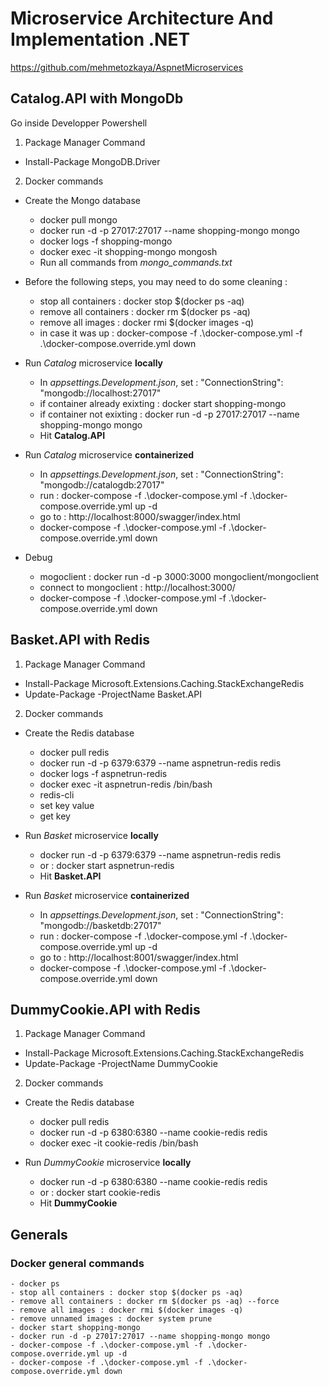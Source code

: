 # Microservice Architecture And Implementation .NET

https://github.com/mehmetozkaya/AspnetMicroservices

## Catalog.API with MongoDb

Go inside Developper Powershell

1. Package Manager Command

- Install-Package MongoDB.Driver 

2. Docker commands 

- Create the Mongo database
    - docker pull mongo
    - docker run -d -p 27017:27017 --name shopping-mongo mongo
    - docker logs -f shopping-mongo
    - docker exec -it shopping-mongo mongosh
    - Run all commands from *mongo_commands.txt*
    
- Before the following steps, you may need to do some cleaning :
    - stop all containers :     docker stop $(docker ps -aq)
    - remove all containers :   docker rm $(docker ps -aq)
    - remove all images :       docker rmi $(docker images -q)
    - in case it was up :       docker-compose -f .\docker-compose.yml -f .\docker-compose.override.yml down

- Run *Catalog* microservice **locally**
    - In *appsettings.Development.json*, set : "ConnectionString": "mongodb://localhost:27017"
    - if container already exixting : docker start shopping-mongo
    - if container not exixting : docker run -d -p 27017:27017 --name shopping-mongo mongo
    - Hit **Catalog.API**

- Run *Catalog* microservice **containerized**
    - In *appsettings.Development.json*, set : "ConnectionString": "mongodb://catalogdb:27017"
    - run : docker-compose -f .\docker-compose.yml -f .\docker-compose.override.yml up -d
    - go to : http://localhost:8000/swagger/index.html
    - docker-compose -f .\docker-compose.yml -f .\docker-compose.override.yml down

- Debug
    - mogoclient : docker run -d -p 3000:3000 mongoclient/mongoclient
    - connect to mongoclient : http://localhost:3000/
    - docker-compose -f .\docker-compose.yml -f .\docker-compose.override.yml down



## Basket.API with Redis

1. Package Manager Command

- Install-Package Microsoft.Extensions.Caching.StackExchangeRedis 
- Update-Package -ProjectName Basket.API

2. Docker commands 

- Create the Redis database
    - docker pull redis
    - docker run -d -p 6379:6379 --name aspnetrun-redis redis
    - docker logs -f aspnetrun-redis
    - docker exec -it aspnetrun-redis /bin/bash
    - redis-cli
    - set key value
    - get key

- Run *Basket* microservice **locally**
    - docker run -d -p 6379:6379 --name aspnetrun-redis redis
    - or : docker start aspnetrun-redis
    - Hit **Basket.API**

- Run *Basket* microservice **containerized**
    - In *appsettings.Development.json*, set : "ConnectionString": "mongodb://basketdb:27017"
    - run : docker-compose -f .\docker-compose.yml -f .\docker-compose.override.yml up -d
    - go to : http://localhost:8001/swagger/index.html
    - docker-compose -f .\docker-compose.yml -f .\docker-compose.override.yml down



## DummyCookie.API with Redis

1. Package Manager Command

- Install-Package Microsoft.Extensions.Caching.StackExchangeRedis 
- Update-Package -ProjectName DummyCookie

2. Docker commands 

- Create the Redis database
    - docker pull redis
    - docker run -d -p 6380:6380 --name cookie-redis redis
    - docker exec -it cookie-redis /bin/bash

- Run *DummyCookie* microservice **locally**
    - docker run -d -p 6380:6380 --name cookie-redis redis
    - or : docker start cookie-redis
    - Hit **DummyCookie**



## Generals

### Docker general commands
    - docker ps
    - stop all containers : docker stop $(docker ps -aq)
    - remove all containers : docker rm $(docker ps -aq) --force
    - remove all images : docker rmi $(docker images -q)
    - remove unnamed images : docker system prune
    - docker start shopping-mongo
    - docker run -d -p 27017:27017 --name shopping-mongo mongo
    - docker-compose -f .\docker-compose.yml -f .\docker-compose.override.yml up -d
    - docker-compose -f .\docker-compose.yml -f .\docker-compose.override.yml down






















